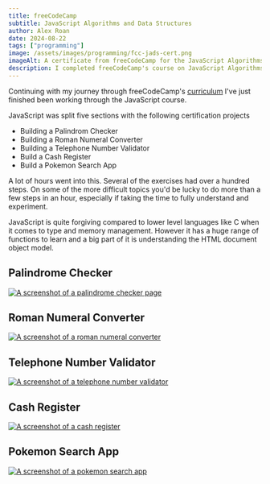 ```yaml
---
title: freeCodeCamp 
subtitle: JavaScript Algorithms and Data Structures
author: Alex Roan
date: 2024-08-22
tags: ["programming"]
image: /assets/images/programming/fcc-jads-cert.png
imageAlt: A certificate from freeCodeCamp for the JavaScript Algorithms and Data Structures course
description: I completed freeCodeCamp's course on JavaScript Algorithms and Data Structures. This was way tougher than Responsive Web Design. One exercise 'building a spreadsheet app' was so hard to follow. But, overall I was impressed how much you can do with JavaScript.
---
```


Continuing with my journey through freeCodeCamp's [curriculum](https://www.freecodecamp.org) I've just finished been working through the JavaScript course.

JavaScript was split five sections with the following certification projects

- Building a Palindrom Checker
- Building a Roman Numeral Converter
- Building a Telephone Number Validator
- Build a Cash Register
- Build a Pokemon Search App

A lot of hours went into this. Several of the exercises had over a hundred steps. On some of the more difficult topics you'd be lucky to do more than a few steps in an hour, especially if taking the time to fully understand and experiment.

JavaScript is quite forgiving compared to lower level languages like C when it comes to type and memory management. However it has a huge range of functions to learn and a big part of it is understanding the HTML document object model.

## Palindrome Checker

[![A screenshot of a palindrome checker page](/assets/images/programming/palindrome.png)](/coding/palindrome/index.html)

## Roman Numeral Converter

[![A screenshot of a roman numeral converter](/assets/images/programming/roman.png)](/coding/roman/index.html)

## Telephone Number Validator

[![A screenshot of a telephone number validator](/assets/images/programming/telephone.png)](/coding/telephone/index.html)

## Cash Register

[![A screenshot of a cash register](/assets/images/programming/cash.png)](/coding/cash/index.html)

## Pokemon Search App

[![A screenshot of a pokemon search app](/assets/images/programming/pokemon.png)](/coding/pokemon/index.html)
